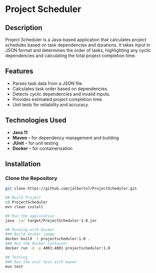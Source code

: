 # Project Scheduler

## Description
Project Scheduler is a Java-based application that calculates project schedules based on task dependencies and durations. It takes input in JSON format and determines the order of tasks, highlighting any cyclic dependencies and calculating the total project completion time.

## Features
- Parses task data from a JSON file.
- Calculates task order based on dependencies.
- Detects cyclic dependencies and invalid inputs.
- Provides estimated project completion time.
- Unit tests for reliability and accuracy.

## Technologies Used
- **Java 11**
- **Maven** – for dependency management and building
- **JUnit** – for unit testing
- **Docker** – for containerization

## Installation
### Clone the Repository
```bash
git clone https://github.com/jalberto7/ProjectScheduler.git

## Build Project 
cd ProjectScheduler
mvn clean install

## Run the application
java -jar target/ProjectScheduler-1.0.jar

## Running with Docker
### Build docker iamge
docker build -t projectscheduler:1.0 .
### Run the Docker Container
docker run -d -p 4001:4001 projectscheduler:1.0

## Testing
### Run the unit test with maven
mvn test
